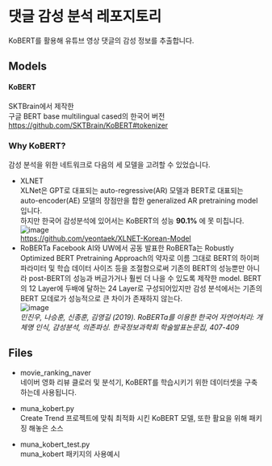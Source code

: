 # 댓글 감성 분석 레포지토리
KoBERT를 활용해 유튜브 영상 댓글의 감성 정보를 추출합니다.  
  

## Models
#### KoBERT
SKTBrain에서 제작한  
구글 BERT base multilingual cased의 한국어 버전
https://github.com/SKTBrain/KoBERT#tokenizer


### Why KoBERT?
감성 분석을 위한 네트워크로 다음의 세 모델을 고려할 수 있었습니다.
* XLNET  
  XLNet은 GPT로 대표되는 auto-regressive(AR) 모델과 BERT로 대표되는 auto-encoder(AE) 모델의 장점만을 합한 generalized AR pretraining model입니다.  
  하지만 한국어 감성분석에 있어서는 KoBERT의 성능 **90.1%** 에 못 미칩니다.  
  ![image](https://13.125.91.162/swmaestro/muna-1/raw/Sentiment_Analysis/images/XLNET_accuracy.png)  
  https://github.com/yeontaek/XLNET-Korean-Model
* RoBERTa
  Facebook AI와 UW에서 공동 발표한 RoBERTa는 Robustly Optimized BERT Pretraining Approach의 약자로 이름 그대로 BERT의 하이퍼파라미터 및 학습 데이터 사이즈 등을 조절함으로써 기존의 BERT의 성능뿐만 아니라 post-BERT의 성능과 버금가거나 훨씬 더 나을 수 있도록 제작한 model.
  BERT의 12 Layer에 두배에 달하는 24 Layer로 구성되어있지만 감성 분석에서는 기존의 BERT 모데로가 성능적으로 큰 차이가 존재하지 않는다.  
  ![image](https://13.125.91.162/swmaestro/muna-1/raw/Sentiment_Analysis/images/RoBERTa_accuracy.png)  
  _민진우, 나승훈, 신종훈, 김영길 (2019). RoBERTa를 이용한 한국어 자연어처리: 개체명 인식, 감성분석, 의존파싱. 한국정보과학회 학술발표논문집, 407-409_
  
## Files
* movie_ranking_naver  
  네이버 영화 리뷰 클로러 및 분석기, KoBERT를 학습시키기 위한 데이터셋을 구축하는데 사용됩니다.

* muna_kobert.py  
  Create Trend 프로젝트에 맞춰 최적화 시킨 KoBERT 모델, 또한 활요을 위해 패키징 해놓은 소스  
  
* muna_kobert_test.py  
  muna_kobert 패키지의 사용예시